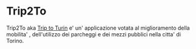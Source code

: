 Trip2To
=============

Trip2To aka [Trip to Turin](http://trip2to.heroku.com) e'
un' applicazione votata al miglioramento della mobilita' , 
dell'utilizzo dei parcheggi e dei mezzi pubblici nella citta' di Torino.
